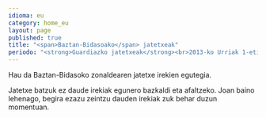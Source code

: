 ```yaml
---
idioma: eu
category: home_eu
layout: page
published: true
title: "<span>Baztan-Bidasoako</span> jatetxeak"
periodo: "<strong>Guardiazko jatetxeak</strong><br>2013-ko Urriak 1-etik Abenduak 31-ra"
---
```


Hau da Baztan-Bidasoko zonaldearen jatetxe irekien egutegia.

Jatetxe batzuk ez daude irekiak egunero bazkaldi eta afaltzeko. Joan baino lehenago, begira ezazu zeintzu dauden irekiak zuk behar duzun momentuan.